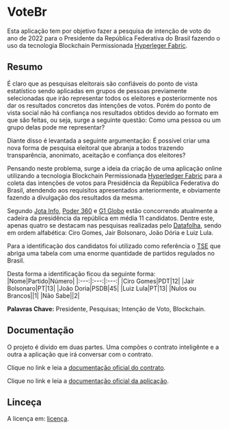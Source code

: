 # __VoteBr__
Esta aplicação tem por objetivo fazer a pesquisa de intenção de voto do ano de 2022 para o Presidente da República Federativa do Brasil fazendo o uso da tecnologia Blockchain Permissionada [Hyperleger Fabric](https://www.hyperledger.org/use/fabric).


## __Resumo__
É claro que as pesquisas eleitorais são confiáveis do ponto de vista estatístico sendo aplicadas em grupos de pessoas previamente selecionadas que irão representar todos os eleitores e posteriormente nos dar os resultados concretos das intenções de votos. Porém do ponto de vista social não há confiança nos resultados obtidos devido ao formato em que são feitas, ou seja, surge a seguinte questão: Como uma pessoa ou um grupo delas pode me representar?

Diante disso é levantada a seguinte argumentação: É possível criar uma nova forma de pesquisa eleitoral que abranja a todos trazendo transparência, anonimato, aceitação e confiança dos eleitores?

Pensando neste problema, surge a ideia da criação de uma aplicação online utilizando a tecnologia Blockchain Permissionada [Hyperledger Fabric](https://www.hyperledger.org/use/fabric) para a coleta das intenções de votos para Presidência da República Federativa do Brasil, atendendo aos requisitos apresentados anteriormente, e obviamente fazendo a divulgação dos resultados da mesma. 

Segundo [Jota Info](https://www.jota.info/eleicoes/candidatos-a-presidencia-em-2022-quem-sao-23032022), [Poder 360](https://www.poder360.com.br/eleicoes/conheca-os-12-pre-candidatos-a-presidencia-da-republica-em-2022/) e [G1 Globo](https://g1.globo.com/politica/noticia/2021/11/29/eleicoes-2022-veja-quem-sao-os-pre-candidatos-a-presidente-ate-o-momento.ghtml) estão concorrendo atualmente a cadeira da presidência da república em média 11 candidatos. Dentre este, apenas quatro se destacam nas pesquisas realizadas pelo [Datafolha](https://www1.folha.uol.com.br/poder/2022/03/datafolha-bolsonaro-ganha-folego-e-marca-26-no-1o-turno-lula-lidera-com-43.shtml), sendo em ordem alfabética: Ciro Gomes, Jair Bolsonaro, João Dória e Luiz Lula.

Para a identificação dos candidatos foi utilizado como referência o [TSE](https://www.tse.jus.br/partidos/partidos-registrados-no-tse) que abriga uma tabela com uma enorme quantidade de partidos regulados no Brasil.

Desta forma a identificação ficou da seguinte forma:
|Nome|Partido|Número|
|:---:|:---:|:---:|
|Ciro Gomes|PDT|12|
|Jair Bolsonaro|PT|13|
|João Doria|PSDB|45|
|Luiz Lula|PT|13|
|Nulos ou Brancos||1|
|Não Sabe||2|

__Palavras Chave:__ Presidente, Pesquisas; Intenção de Voto, Blockchain.


## __Documentação__
O projeto é divido em duas partes. Uma compões o contrato inteligênte e a outra a aplicação que irá conversar com o contrato.

Clique no link e leia a [documentação oficial do contrato](./contract/docs/Index.md).

Clique no link e leia a [documentação oficial da aplicação](./application/docs/Index.md).


## __Linceça__
A licença em: [licença](./LICENSE).